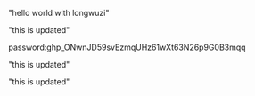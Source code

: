 "hello world with longwuzi"

"this is updated"

password: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

"this is updated"

"this is updated"